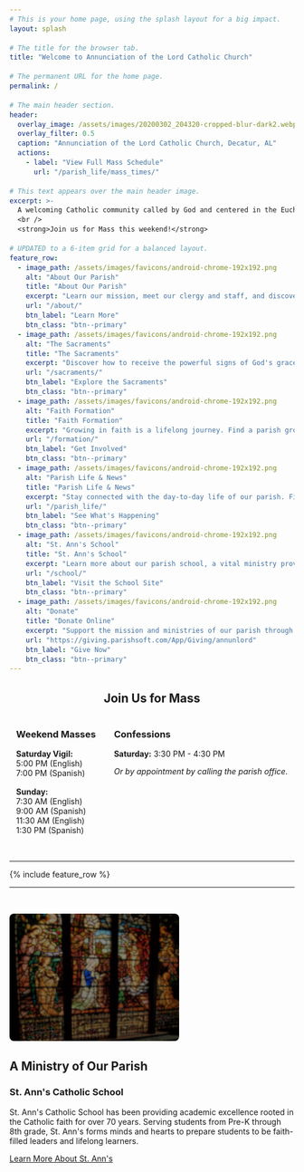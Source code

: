 ```yaml
---
# This is your home page, using the splash layout for a big impact.
layout: splash

# The title for the browser tab.
title: "Welcome to Annunciation of the Lord Catholic Church"

# The permanent URL for the home page.
permalink: /

# The main header section.
header:
  overlay_image: /assets/images/20200302_204320-cropped-blur-dark2.webp
  overlay_filter: 0.5
  caption: "Annunciation of the Lord Catholic Church, Decatur, AL"
  actions:
    - label: "View Full Mass Schedule"
      url: "/parish_life/mass_times/"

# This text appears over the main header image.
excerpt: >-
  A welcoming Catholic community called by God and centered in the Eucharist.
  <br />
  <strong>Join us for Mass this weekend!</strong>

# UPDATED to a 6-item grid for a balanced layout.
feature_row:
  - image_path: /assets/images/favicons/android-chrome-192x192.png
    alt: "About Our Parish"
    title: "About Our Parish"
    excerpt: "Learn our mission, meet our clergy and staff, and discover the history of our vibrant parish community."
    url: "/about/"
    btn_label: "Learn More"
    btn_class: "btn--primary"
  - image_path: /assets/images/favicons/android-chrome-192x192.png
    alt: "The Sacraments"
    title: "The Sacraments"
    excerpt: "Discover how to receive the powerful signs of God's grace at our parish, from Baptism to Matrimony."
    url: "/sacraments/"
    btn_label: "Explore the Sacraments"
    btn_class: "btn--primary"
  - image_path: /assets/images/favicons/android-chrome-192x192.png
    alt: "Faith Formation"
    title: "Faith Formation"
    excerpt: "Growing in faith is a lifelong journey. Find a parish group, learn about becoming Catholic, or register."
    url: "/formation/"
    btn_label: "Get Involved"
    btn_class: "btn--primary"
  - image_path: /assets/images/favicons/android-chrome-192x192.png
    alt: "Parish Life & News"
    title: "Parish Life & News"
    excerpt: "Stay connected with the day-to-day life of our parish. Find the latest bulletin, view the calendar, and more."
    url: "/parish_life/"
    btn_label: "See What's Happening"
    btn_class: "btn--primary"
  - image_path: /assets/images/favicons/android-chrome-192x192.png
    alt: "St. Ann's School"
    title: "St. Ann's School"
    excerpt: "Learn more about our parish school, a vital ministry providing academic excellence rooted in the Catholic faith."
    url: "/school/"
    btn_label: "Visit the School Site"
    btn_class: "btn--primary"
  - image_path: /assets/images/favicons/android-chrome-192x192.png
    alt: "Donate"
    title: "Donate Online"
    excerpt: "Support the mission and ministries of our parish through secure online giving. Your generosity is greatly appreciated."
    url: "https://giving.parishsoft.com/App/Giving/annunlord"
    btn_label: "Give Now"
    btn_class: "btn--primary"
---
```


<div style="margin-top: 2rem; margin-bottom: 2rem;">
  <h2 style="text-align: center;">Join Us for Mass</h2>
  <div class="grid__wrapper" style="display: flex; flex-wrap: wrap; justify-content: center; align-items: flex-start; text-align: left; gap: 2rem;">
    <div class="grid__item">
      <h3>Weekend Masses</h3>
      <p style="margin-bottom: 1rem;">
        <strong>Saturday Vigil:</strong><br>
        5:00 PM (English)<br>
        7:00 PM (Spanish)
      </p>
      <p>
        <strong>Sunday:</strong><br>
        7:30 AM (English)<br>
        9:00 AM (Spanish)<br>
        11:30 AM (English)<br>
        1:30 PM (Spanish)
      </p>
    </div>
    <div class="grid__item">
      <h3>Confessions</h3>
      <p style="margin-bottom: 0.5rem;">
        <strong>Saturday:</strong> 3:30 PM - 4:30 PM
      </p>
      <p>
        <em>Or by appointment by calling the parish office.</em>
      </p>
    </div>
  </div>
</div>

<hr>

{% include feature_row %}

<hr>

<div style="padding: 2rem 0;">
  <img src="/assets/images/school-header.webp" alt="St. Ann's Catholic School" class="align-right" style="max-width: 300px; border-radius: 8px;">
  <h2>A Ministry of Our Parish</h2>
  <h3>St. Ann's Catholic School</h3>
  <p class="lead">St. Ann's Catholic School has been providing academic excellence rooted in the Catholic faith for over 70 years. Serving students from Pre-K through 8th grade, St. Ann's forms minds and hearts to prepare students to be faith-filled leaders and lifelong learners.</p>
  <p><a href="/school/" class="btn btn--large">Learn More About St. Ann's</a></p>
</div>